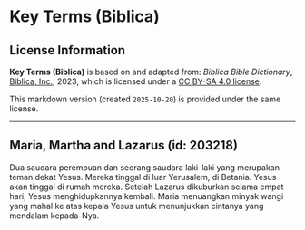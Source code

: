 # Key Terms (Biblica)

## License Information

**Key Terms (Biblica)** is based on and adapted from: _Biblica Bible Dictionary_, [Biblica, Inc.](https://www.biblica.com/), 2023, which is licensed under a [CC BY-SA 4.0 license](https://creativecommons.org/licenses/by-sa/4.0/legalcode.en).

This markdown version (created `2025-10-20`) is provided under the same license.



--------------------------------

## Maria, Martha and Lazarus (id: 203218)

Dua saudara perempuan dan seorang saudara laki\-laki yang merupakan teman dekat Yesus. Mereka tinggal di luar Yerusalem, di Betania. Yesus akan tinggal di rumah mereka. Setelah Lazarus dikuburkan selama empat hari, Yesus menghidupkannya kembali. Maria menuangkan minyak wangi yang mahal ke atas kepala Yesus untuk menunjukkan cintanya yang mendalam kepada\-Nya.


